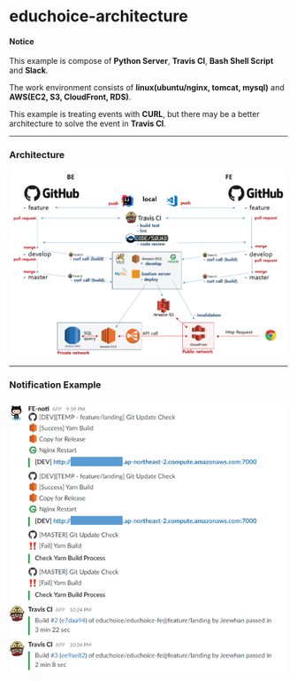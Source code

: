 # educhoice-architecture

#### Notice
This example is compose of **Python Server**, **Travis CI**, **Bash Shell Script** and **Slack**.

The work environment consists of **linux(ubuntu/nginx, tomcat, mysql)** and **AWS(EC2, S3, CloudFront, RDS)**.

This example is treating events with **CURL**, but there may be a better architecture to solve the event in **Travis CI**.

---

### Architecture
![gitflow_architecture](./images/gitflow_final.PNG) 

---

### Notification Example

![notification_example](./images/noti_example.PNG) 

